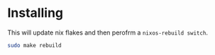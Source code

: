 
# Installing

This will update nix flakes and then perofrm a `nixos-rebuild switch`.
```bash
sudo make rebuild
```
